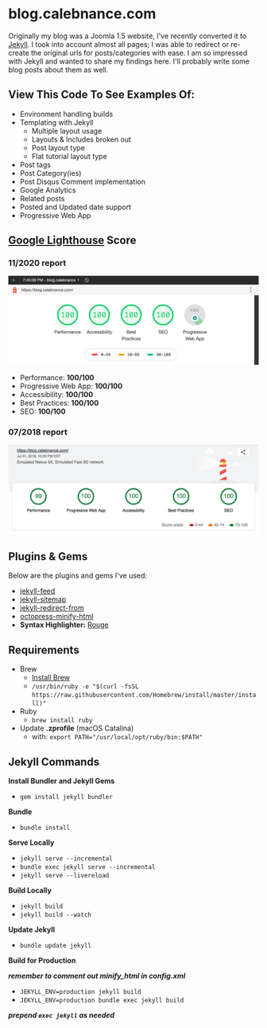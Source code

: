 # blog.calebnance.com

Originally my blog was a Joomla 1.5 website, I've recently converted it to [Jekyll](https://github.com/jekyll). I took into account almost all pages; I was able to redirect or re-create the original urls for posts/categories with ease. I am so impressed with Jekyll and wanted to share my findings here. I'll probably write some blog posts about them as well.

## View This Code To See Examples Of:

- Environment handling builds
- Templating with Jekyll
  - Multiple layout usage
  - Layouts & Includes broken out
  - Post layout type
  - Flat tutorial layout type
- Post tags
- Post Category(ies)
- Post Disqus Comment implementation
- Google Analytics
- Related posts
- Posted and Updated date support
- Progressive Web App

## [Google Lighthouse](https://developers.google.com/web/tools/lighthouse/) Score

### 11/2020 report

<p align="left">
  <img src="lighthouse-score_2020-11-24.jpg?raw=true" width="800" />
</p>

- Performance: **100/100**
- Progressive Web App: **100/100**
- Accessibility: **100/100**
- Best Practices: **100/100**
- SEO: **100/100**

### 07/2018 report

<p align="left">
  <img src="lighthouse-score_2018-07-31.jpg?raw=true" width="800" />
</p>

## Plugins & Gems

Below are the plugins and gems I've used:

- [jekyll-feed](https://github.com/jekyll/jekyll-feed)
- [jekyll-sitemap](https://github.com/jekyll/jekyll-sitemap)
- [jekyll-redirect-from](https://github.com/jekyll/jekyll-redirect-from)
- [octopress-minify-html](https://github.com/octopress/minify-html)
- **Syntax Highlighter:** [Rouge](https://github.com/jneen/rouge)

## Requirements

- Brew
  - [Install Brew](https://brew.sh/)
  - `/usr/bin/ruby -e "$(curl -fsSL https://raw.githubusercontent.com/Homebrew/install/master/install)"`
- Ruby
  - `brew install ruby`
- Update **.zprofile** (macOS Catalina)
  - with: `export PATH="/usr/local/opt/ruby/bin:$PATH"`

## Jekyll Commands

**Install Bundler and Jekyll Gems**

- `gem install jekyll bundler`

**Bundle**

- `bundle install`

**Serve Locally**

- `jekyll serve --incremental`
- `bundle exec jekyll serve --incremental`
- `jekyll serve --livereload`

**Build Locally**

- `jekyll build`
- `jekyll build --watch`

**Update Jekyll**

- `bundle update jekyll`

**Build for Production**

**_remember to comment out minify_html in config.xml_**

- `JEKYLL_ENV=production jekyll build`
- `JEKYLL_ENV=production bundle exec jekyll build`

***prepend `exec jekyll` as needed***
